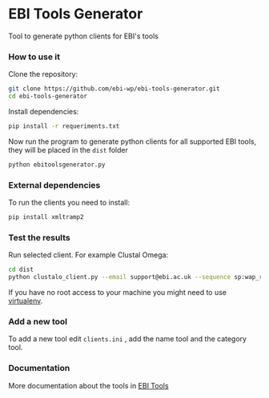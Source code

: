 # EBI Tools Generator
Tool to generate python clients for EBI's tools

### How to use it

Clone the repository:

```bash
git clone https://github.com/ebi-wp/ebi-tools-generator.git
cd ebi-tools-generator
```

Install dependencies:

```bash
pip install -r requeriments.txt
```

Now run the program to generate python clients for all supported EBI tools, they will be placed in the `dist` folder

```bash
python ebitoolsgenerator.py
```

### External dependencies
To run the clients you need to install:

```bash
pip install xmltramp2
```

### Test the results

Run selected client. For example Clustal Omega:

```bash
cd dist
python clustalo_client.py --email support@ebi.ac.uk --sequence sp:wap_rat,sp:wap_mouse,sp:wap_pig
```

If you have no root access to your machine you might need to use [virtualenv](http://docs.python-guide.org/en/latest/dev/virtualenvs/).

### Add a new tool

To add a new tool edit `clients.ini` , add the name tool and the category tool.

### Documentation

More documentation about the tools in [EBI Tools](https://www.ebi.ac.uk/seqdb/confluence/display/WEBSERVICES/EMBL-EBI+Web+Services)
